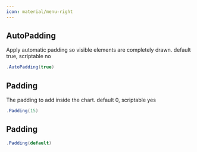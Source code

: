 ```yaml
---
icon: material/menu-right
---
```


## AutoPadding
Apply automatic padding so visible elements are completely drawn.
            default true, scriptable no
```csharp
.AutoPadding(true)
```

## Padding
The padding to add inside the chart.
            default 0, scriptable yes
```csharp
.Padding(15)
```

## Padding

```csharp
.Padding(default)
```

